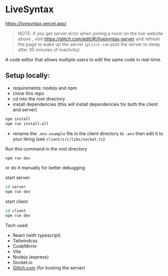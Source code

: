 # LiveSyntax
https://livesyntax.vercel.app/

> NOTE: if you get server error when joining a room on the live website above , visit https://glitch.com/edit/#!/livesyntax-server and refresh the page to wake up the server (`glitch.com` puts the server to sleep after 30 minutes of inactivity)

A code editor that allows multiple users to edit the same code in real-time.

## Setup locally:
- requirements:  nodejs and npm
- clone this repo
- cd into the root directory
- install dependencies (this will install dependencies for both the client and server)
```bash
npm install
npm run install:all
```

- rename the `.env.example` file in the client directory to `.env` then edit it to your liking (see `client/src/libs/socket.ts`)

Run this command in the root directory
```bash
npm run dev
```

or do it manually for better debugging

start server: 
```bash 
cd server
npm run dev
```

start client:
```bash 
cd client
npm run dev
```

Tech used:
- React (with typescript)
- Tailwindcss
- CodeMirror
- Vite
- Nodejs (express)
- Socket.io
- [Glitch.com](https://glitch.com/) (for hosting the server)